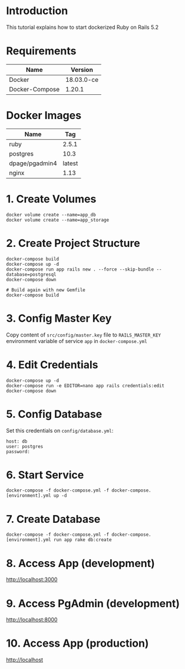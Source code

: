 # Introduction

This tutorial explains how to start dockerized Ruby on Rails 5.2

# Requirements

Name            | Version
----------------|-----------
Docker          | 18.03.0-ce
Docker-Compose  | 1.20.1

# Docker Images

Name           | Tag
---------------|--------
ruby           | 2.5.1
postgres       | 10.3
dpage/pgadmin4 | latest
nginx          | 1.13

# 1. Create Volumes

```docker
docker volume create --name=app_db
docker volume create --name=app_storage
```

# 2. Create Project Structure

```docker
docker-compose build
docker-compose up -d
docker-compose run app rails new . --force --skip-bundle --database=postgresql
docker-compose down

# Build again with new Gemfile
docker-compose build
```

# 3. Config Master Key

Copy content of ```src/config/master.key``` file to ```RAILS_MASTER_KEY``` environment variable of service ```app``` in ```docker-compose.yml```

# 4. Edit Credentials

```
docker-compose up -d
docker-compose run -e EDITOR=nano app rails credentials:edit
docker-compose down
````

# 5. Config Database

Set this credentials on ```config/database.yml```:

```
host: db
user: postgres
password:
```

# 6. Start Service

```docker
docker-compose -f docker-compose.yml -f docker-compose.[environment].yml up -d
```

# 7. Create Database

```docker
docker-compose -f docker-compose.yml -f docker-compose.[environment].yml run app rake db:create
```

# 8. Access App (development)

[http://localhost:3000](http://localhost:3000)

# 9. Access PgAdmin (development)

[http://localhost:8000](http://localhost:8000)

# 10. Access App (production)

[http://localhost](http://localhost)